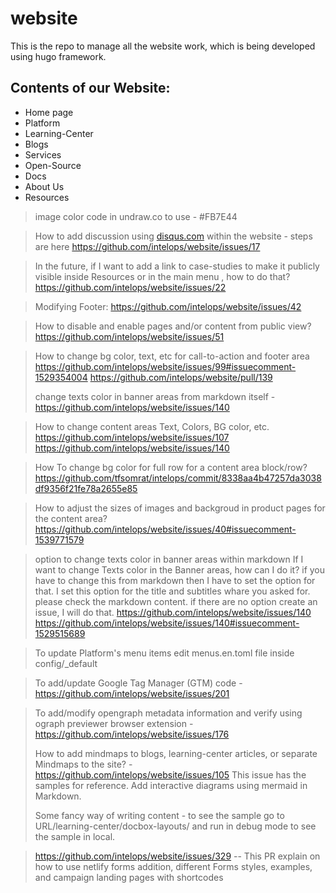 # website
This is the repo to manage all the website work, which is being developed using hugo framework.

## Contents of our Website:
- Home page
- Platform
- Learning-Center
- Blogs
- Services
- Open-Source
- Docs
- About Us
- Resources

> image color code in undraw.co to use - #FB7E44

> How to add discussion using [disqus.com](https://disqus.com/) within the website - steps are here https://github.com/intelops/website/issues/17 

> In the future, if I want to add a link to case-studies to make it publicly visible inside Resources or in the main menu , how to do that?
> https://github.com/intelops/website/issues/22 

> Modifying Footer:
> https://github.com/intelops/website/issues/42 

> How to disable and enable pages and/or content from public view?
> https://github.com/intelops/website/issues/51

> How to change bg color, text, etc for call-to-action and footer area
> https://github.com/intelops/website/issues/99#issuecomment-1529354004 
> https://github.com/intelops/website/pull/139 
> 
> 
> change texts color in banner areas from markdown itself - https://github.com/intelops/website/issues/140 
> 

> How to change content areas Text, Colors, BG color, etc.
> https://github.com/intelops/website/issues/107 
> https://github.com/intelops/website/issues/140 

> How To change bg color for full row for a content area block/row?
> https://github.com/tfsomrat/intelops/commit/8338aa4b47257da3038df9356f21fe78a2655e85 

> How to adjust the sizes of images and backgroud in product pages for the content area?
> https://github.com/intelops/website/issues/40#issuecomment-1539771579 

> option to change texts color in banner areas within markdown
> If I want to change Texts color in the Banner areas, how can I do it?
> if you have to change this from markdown then I have to set the option for that.
> I set this option for the title and subtitles whare you asked for. please check the markdown content.
> if there are no option create an issue, I will do that. 
> https://github.com/intelops/website/issues/140 
> https://github.com/intelops/website/issues/140#issuecomment-1529515689 

> To update Platform's menu items edit menus.en.toml file inside config/_default


> To add/update Google Tag Manager (GTM) code - https://github.com/intelops/website/issues/201 

> To add/modify opengraph metadata information and verify using ograph previewer browser extension - https://github.com/intelops/website/issues/176 
>
> How to add mindmaps to blogs, learning-center articles, or separate Mindmaps to the site? - https://github.com/intelops/website/issues/105 
> This issue has the samples for reference. Add interactive diagrams using mermaid in Markdown. 
>
> Some fancy way of writing content - to see the sample go to URL/learning-center/docbox-layouts/ and run in debug mode to see the sample in local. 

> https://github.com/intelops/website/issues/329 -- This PR explain on how to use netlify forms addition, different Forms styles, examples, and campaign landing pages with shortcodes
> 
